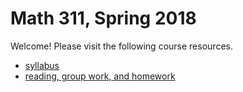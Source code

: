 # Math 311, Spring 2018

Welcome! Please visit the following course resources.

* [syllabus](http://github.com/scoskey/m311/blob/master/syll.md)  
* [reading, group work, and homework](http://github.com/scoskey/m311/blob/master/hw.md)